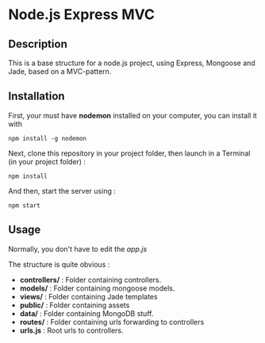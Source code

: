 Node.js Express MVC
===================

Description
-----------

This is a base structure for a node.js project, using Express, Mongoose and Jade, based on a MVC-pattern.

Installation
------------

First, your must have **nodemon** installed on your computer, you can install it with

	npm install -g nodemon

Next, clone this repository in your project folder, then launch in a Terminal (in your project folder) :

	npm install

And then, start the server using :

	npm start

Usage
-----

Normally, you don't have to edit the _app.js_

The structure is quite obvious : 

* **controllers/** : Folder containing controllers.
* **models/** : Folder containing mongoose models.
* **views/** : Folder containing Jade templates
* **public/** : Folder containing assets
* **data/** : Folder containing MongoDB stuff.
* **routes/** : Folder containing urls forwarding to controllers
* **urls.js** : Root urls to controllers.
